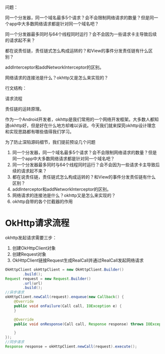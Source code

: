 问题：

同一个分发器，同一个域名最多5个请求？会不会限制网络请求的数量？但是同一个app中大多数网络请求都是针对同一个域名吧？

同一个分发器最多同时与64个线程同时运行？会不会因为一些请求卡主导致后续的请求起不来？

都在说责任链，责任链式怎么构成运转的？和View的事件分发责任链有什么区别？

addInterceptor和addNetworkInterceptor的区别。

网络请求的连接池是什么？okhttp又是怎么来实现的？



行文结构：

请求流程

责任链的运转原理。

作为一个Android开发者，okhttp是我们常用的一个网络开发框架。大多数人都知道okhttp好，但是好在什么地方却难以诉说。今天我们就来探究okhttp设计理念和实现思路都有哪些值得我们学习。

为了防止深陷源码细节，我们提前预设几个问题

1. 同一个分发器，同一个域名最多5个请求？会不会限制网络请求的数量？但是同一个app中大多数网络请求都是针对同一个域名吧？
2. 同一个分发器最多同时与64个线程同时运行？会不会因为一些请求卡主导致后续的请求起不来？
3. 都在说责任链，责任链式怎么构成运转的？和View的事件分发责任链有什么区别？
4. addInterceptor和addNetworkInterceptor的区别。
5. 网络请求的连接池是什么？okhttp又是怎么来实现的？
6. okhttp自带的各个拦截器的作用

# OkHttp请求流程

okhttp发起请求需要三步：

1. 创建OkHttpClient对象
2. 创建Request对象
3. OkHttpClient链接Request生成RealCall并通过RealCall发起网络请求

```java
OkHttpClient okHttpClient = new OkHttpClient.Builder()
        .build();
Request request = new Request.Builder()
        .url(url)
        .build();
//异步请求
okHttpClient.newCall(request).enqueue(new Callback() {
    @Override
    public void onFailure(Call call, IOException e) {
    }

    @Override
    public void onResponse(Call call, Response response) throws IOException {

    }
});
//同步请求
Response response = okHttpClient.newCall(request).execute();
```



